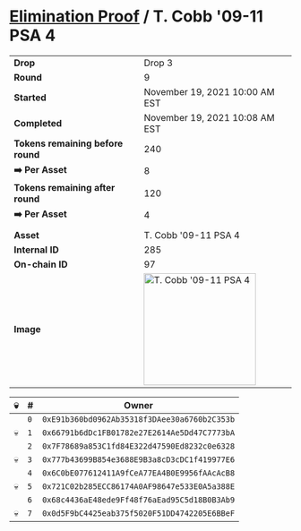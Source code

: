 # [Elimination Proof](./readme.md) / T. Cobb &#039;09-11 PSA 4

|||
|---|---|
| **Drop** | Drop 3 |
| **Round** | 9 |
| **Started** | November 19, 2021 10:00 AM EST |
| **Completed** | November 19, 2021 10:08 AM EST |
| **Tokens remaining before round** | 240 |
| **➡️ Per Asset** | 8 |
| **Tokens remaining after round** | 120 |
| **➡️ Per Asset** | 4 |
| | |
| **Asset** | T. Cobb &#039;09-11 PSA 4 |
| **Internal ID** | 285 |
| **On-chain ID** | 97 |
| **Image** | <img src="https://tcdn.blokpax.com/94d9199b-dc2e-4ab3-b78c-dd046cdeaf50/68ae1ef563cb4601d888a7a3c8c02239a911a2247853ff4e3a87b80311001724.jpg" height="200" alt="T. Cobb &#039;09-11 PSA 4" /> |


| 💀 | # | Owner |
| --- | --- | --- |
|  | `0` | `0xE91b360bd0962Ab35318f3DAee30a6760b2C353b` |
| 💀 | `1` | `0x66791b6dDc1FB01782e27E2614Ae5Dd47C7773bA` |
|  | `2` | `0x7F78689a853C1fd84E322d47590Ed8232c0e6328` |
| 💀 | `3` | `0x777b43699B854e3688E9B3a8cD3cDC1f419977E6` |
|  | `4` | `0x6C0bE077612411A9fCeA77EA4B0E9956fAAcAcB8` |
| 💀 | `5` | `0x721C02b285ECC86174A0AF98647e533E0A5a388E` |
|  | `6` | `0x68c4436aE48ede9Ff48f76aEad95C5d18B0B3Ab9` |
| 💀 | `7` | `0x0d5F9bC4425eab375f5020F51DD4742205E6BBeF` |
